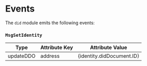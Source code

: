 <!--
order: 4
-->

# Events

The `did` module emits the following events:

### `MsgSetIdentity`

| Type     | Attribute Key | Attribute Value    |
| -------- | ------------- | ------------------ |
| updateDDO | address     | {identity.didDocument.ID}         |

